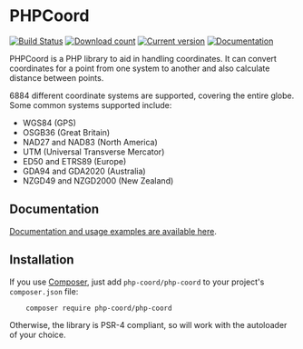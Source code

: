 PHPCoord
========

[![Build Status](https://github.com/dvdoug/PHPCoord/workflows/CI/badge.svg?branch=master)](https://github.com/dvdoug/PHPCoord/actions?query=workflow%3ACI+branch%3Amaster)
[![Download count](https://img.shields.io/packagist/dt/php-coord/php-coord.svg)](https://packagist.org/packages/php-coord/php-coord)
[![Current version](https://img.shields.io/packagist/v/php-coord/php-coord.svg)](https://packagist.org/packages/php-coord/php-coord)
[![Documentation](https://readthedocs.org/projects/phpcoord/badge/?version=master)](https://phpcoord.net/en/stable/)

PHPCoord is a PHP library to aid in handling coordinates. It can convert coordinates for a point from one system
to another and also calculate distance between points.

<!-- numOfCRS -->6884 different coordinate systems are supported, covering the entire globe. Some common systems supported include:
 - WGS84 (GPS)
 - OSGB36 (Great Britain)
 - NAD27 and NAD83 (North America)
 - UTM (Universal Transverse Mercator)
 - ED50 and ETRS89 (Europe)
 - GDA94 and GDA2020 (Australia)
 - NZGD49 and NZGD2000 (New Zealand)

Documentation
-------------
[Documentation and usage examples are available here](https://phpcoord.net/en/stable/).

Installation
------------
If you use [Composer](http://getcomposer.org/), just add `php-coord/php-coord` to your project's `composer.json` file:
```
    composer require php-coord/php-coord
```

Otherwise, the library is PSR-4 compliant, so will work with the autoloader of your choice.
